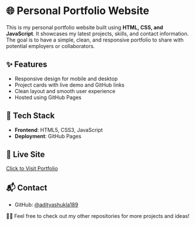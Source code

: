 # 🌐 Personal Portfolio Website

This is my personal portfolio website built using **HTML, CSS, and JavaScript**. It showcases my latest projects, skills, and contact information. The goal is to have a simple, clean, and responsive portfolio to share with potential employers or collaborators.

## ✨ Features
- Responsive design for mobile and desktop
- Project cards with live demo and GitHub links
- Clean layout and smooth user experience
- Hosted using GitHub Pages

## 📂 Tech Stack
- **Frontend**: HTML5, CSS3, JavaScript
- **Deployment**: GitHub Pages

## 🔗 Live Site
[Click to Visit Portfolio](https://adityashukla189.github.io/Portfolio/)


## 📬 Contact
- GitHub: [@adityashukla189](https://github.com/adityashukla189)

👨‍💻 Feel free to check out my other repositories for more projects and ideas!
